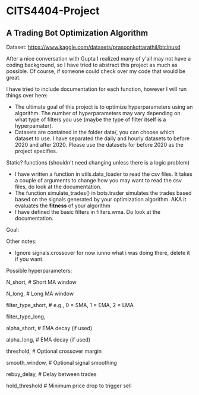 # CITS4404-Project

## A Trading Bot Optimization Algorithm

Dataset: https://www.kaggle.com/datasets/prasoonkottarathil/btcinusd

After a nice conversation with Gupta I realized many of y'all may not have a coding background, so I have tried to abstract this project as much as possible. Of course, if someone could check over my code that would be great.

I have tried to include documentation for each function, however I will run things over here:
- The ultimate goal of this project is to optimize hyperparameters using an algorithm. The number of hyperparameters may vary depending on what type of filters you use (maybe the type of filter itself is a hyperpamater).
- Datasets are contained in the folder data/, you can choose which dataset to use. I have separated the daily and hourly datasets to before 2020 and after 2020. Please use the datasets for before 2020 as the project specifies.

Static? functions (shouldn't need changing unless there is a logic problem)
- I have written a function in utils.data_loader to read the csv files. It takes a couple of arguments to change how you may want to read the csv files, do look at the documentation.
- The function simulate_trades() in bots.trader simulates the trades based based on the signals generated by your optimization algorithm. AKA it evaluates the **fitness** of your algorithm
- I have defined the basic filters in filters.wma. Do look at the documentation.

Goal:

Other notes:
- Ignore signals.crossover for now iunno what i was doing there, delete it if you want.

Possible hyperparameters:

N_short,        # Short MA window

N_long,         # Long MA window

filter_type_short,  # e.g., 0 = SMA, 1 = EMA, 2 = LMA

filter_type_long,

alpha_short,    # EMA decay (if used)

alpha_long,     # EMA decay (if used)

threshold,      # Optional crossover margin

smooth_window,  # Optional signal smoothing

rebuy_delay,    # Delay between trades

hold_threshold  # Minimum price drop to trigger sell